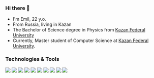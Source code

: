### Hi there 👋

<!--
**zero80517/zero80517** is a ✨ _special_ ✨ repository because its `README.md` (this file) appears on your GitHub profile.

Here are some ideas to get you started:

- 🔭 I’m currently working on ...
- 🌱 I’m currently learning ...
- 👯 I’m looking to collaborate on ...
- 🤔 I’m looking for help with ...
- 💬 Ask me about ...
- 📫 How to reach me: ...
- 😄 Pronouns: ...
- ⚡ Fun fact: ...
-->

- I'm Emil, 22 y.o.
- From Russia, living in Kazan
- The Bachelor of Science degree in Physics from [Kazan Federal University](https://kpfu.ru/)
- Currently, Master student of Computer Science at [Kazan Federal University](https://kpfu.ru/).

### Technologies & Tools

<p>
    <img src="https://img.shields.io/badge/-Github-181717?style=flat-square&logo=GitHub&logoColor=white"/>
    <img src="https://img.shields.io/badge/-Git-F44D27?style=flat-square&logo=Git&logoColor=white"/>
    <img src="https://img.shields.io/badge/-.Net-512BD4?style=flat-square&logo=dotnet&logoColor=white"/>
    <img src="https://img.shields.io/badge/-HTML5-E34F26?style=flat-square&logo=HTML5&logoColor=white"/>
    <img src="https://img.shields.io/badge/-Debian-A80030?style=flat-square&logo=Debian&logoColor=white"/>
    <img src="https://img.shields.io/badge/-Visual Studio-5C2D91?style=flat-square&logo=visualstudio&logoColor=white"/>
    <img src="https://img.shields.io/badge/-Python-3776AB?style=flat-square&logo=python&logoColor=white"/>
    <img src="https://img.shields.io/badge/-C++-00599C?style=flat-square&logo=cplusplus&logoColor=white"/>
    <img src="https://img.shields.io/badge/-C Sharp-00599C?style=flat-square&logo=csharp&logoColor=white"/>
    <img src="https://img.shields.io/badge/-JavaScript-F7DF1E?style=flat-square&logo=javascript&logoColor=white"/>
</p>
